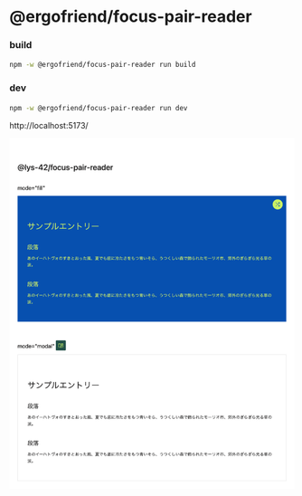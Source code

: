 # @ergofriend/focus-pair-reader

### build

```sh
npm -w @ergofriend/focus-pair-reader run build
```

### dev

```sh
npm -w @ergofriend/focus-pair-reader run dev
```

http://localhost:5173/

![screenshot.png](./screenshot.png)
